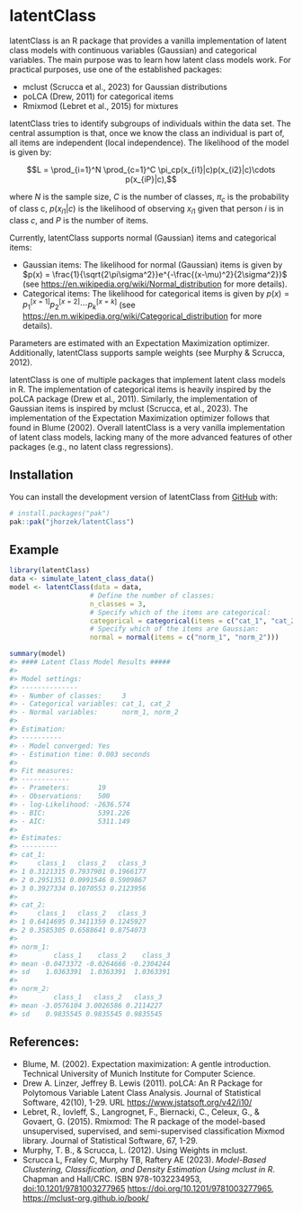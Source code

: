 
<!-- README.md is generated from README.Rmd. Please edit that file -->

# latentClass

<!-- badges: start -->

<!-- badges: end -->

latentClass is an R package that provides a vanilla implementation of
latent class models with continuous variables (Gaussian) and categorical
variables. The main purpose was to learn how latent class models work.
For practical purposes, use one of the established packages:

- mclust (Scrucca et al., 2023) for Gaussian distributions
- poLCA (Drew, 2011) for categorical items
- Rmixmod (Lebret et al., 2015) for mixtures

latentClass tries to identify subgroups of individuals within the data
set. The central assumption is that, once we know the class an
individual is part of, all items are independent (local independence).
The likelihood of the model is given by:

$$L = \prod_{i=1}^N \prod_{c=1}^C \pi_cp(x_{i1}|c)p(x_{i2}|c)\cdots p(x_{iP}|c),$$

where $N$ is the sample size, $C$ is the number of classes, $\pi_c$ is
the probability of class c, $p(x_{i1}|c)$ is the likelihood of observing
$x_{i1}$ given that person $i$ is in class $c$, and $P$ is the number of
items.

Currently, latentClass supports normal (Gaussian) items and categorical
items:

- Gaussian items: The likelihood for normal (Gaussian) items is given by
  $p(x) = \frac{1}{\sqrt{2\pi\sigma^2}}e^{-\frac{(x-\mu)^2}{2\sigma^2}}$
  (see <https://en.wikipedia.org/wiki/Normal_distribution> for more
  details).
- Categorical items: The likelihood for categorical items is given by
  $p(x) = p_1^{[x=1]}p_2^{[x=2]}\cdots p_k^{[x=k]}$ (see
  <https://en.m.wikipedia.org/wiki/Categorical_distribution> for more
  details).

Parameters are estimated with an Expectation Maximization optimizer.
Additionally, latentClass supports sample weights (see Murphy & Scrucca,
2012).

latentClass is one of multiple packages that implement latent class
models in R. The implementation of categorical items is heavily inspired
by the poLCA package (Drew et al., 2011). Similarly, the implementation
of Gaussian items is inspired by mclust (Scrucca, et al., 2023). The
implementation of the Expectation Maximization optimizer follows that
found in Blume (2002). Overall latentClass is a very vanilla
implementation of latent class models, lacking many of the more advanced
features of other packages (e.g., no latent class regressions).

## Installation

You can install the development version of latentClass from
[GitHub](https://github.com/) with:

``` r
# install.packages("pak")
pak::pak("jhorzek/latentClass")
```

## Example

``` r
library(latentClass)
data <- simulate_latent_class_data()
model <- latentClass(data = data,
                    # Define the number of classes:
                    n_classes = 3,
                    # Specify which of the items are categorical:
                    categorical = categorical(items = c("cat_1", "cat_2")),
                    # Specify which of the items are Gaussian:
                    normal = normal(items = c("norm_1", "norm_2")))

summary(model)
#> #### Latent Class Model Results #####
#> 
#> Model settings:
#> -------------- 
#> - Number of classes:     3
#> - Categorical variables: cat_1, cat_2
#> - Normal variables:      norm_1, norm_2
#> 
#> Estimation:
#> ---------- 
#> - Model converged: Yes 
#> - Estimation time: 0.003 seconds 
#> 
#> Fit measures:
#> ------------ 
#> - Prameters:       19
#> - Observations:    500
#> - log-Likelihood: -2636.574
#> - BIC:             5391.226
#> - AIC:             5311.149
#> 
#> Estimates:
#> --------- 
#> cat_1:
#>     class_1   class_2   class_3
#> 1 0.3121315 0.7937901 0.1966177
#> 2 0.2951351 0.0991546 0.5909867
#> 3 0.3927334 0.1070553 0.2123956
#> 
#> cat_2:
#>     class_1   class_2   class_3
#> 1 0.6414695 0.3411359 0.1245927
#> 2 0.3585305 0.6588641 0.8754073
#> 
#> norm_1:
#>         class_1    class_2    class_3
#> mean -0.0473372 -0.0264666 -0.2304244
#> sd    1.0363391  1.0363391  1.0363391
#> 
#> norm_2:
#>         class_1   class_2   class_3
#> mean -3.0576104 3.0026586 0.2114227
#> sd    0.9835545 0.9835545 0.9835545
```

## References:

- Blume, M. (2002). Expectation maximization: A gentle introduction.
  Technical University of Munich Institute for Computer Science.
- Drew A. Linzer, Jeffrey B. Lewis (2011). poLCA: An R Package for
  Polytomous Variable Latent Class Analysis. Journal of Statistical
  Software, 42(10), 1-29. URL <https://www.jstatsoft.org/v42/i10/>
- Lebret, R., Iovleff, S., Langrognet, F., Biernacki, C., Celeux, G., &
  Govaert, G. (2015). Rmixmod: The R package of the model-based
  unsupervised, supervised, and semi-supervised classification Mixmod
  library. Journal of Statistical Software, 67, 1-29.
- Murphy, T. B., & Scrucca, L. (2012). Using Weights in mclust.
- Scrucca L, Fraley C, Murphy TB, Raftery AE (2023). *Model-Based
  Clustering, Classification, and Density Estimation Using mclust in R*.
  Chapman and Hall/CRC. ISBN 978-1032234953, <doi:10.1201/9781003277965>
  <https://doi.org/10.1201/9781003277965>,
  <https://mclust-org.github.io/book/>
